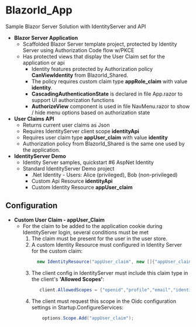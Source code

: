 # BlazorId_App
Sample Blazor Server Solution with IdentityServer and API
* **Blazor Server Application**
   * Scaffolded Blazor Server template project, protected by Identity Server using Authorization Code flow w/PKCE
   * Has protected views that display the User Claim set for the application or api
      * Identity features protected by Authorization policy **CanViewIdentity** from BlazorId_Shared. 
      * The policy requires custom claim type **appRole_claim** with value **identity**. 
      * **CascadingAuthenticationState** is declared in file App.razor to support UI authorization functions
      * **AuthorizeView** component is used in file NavMenu.razor to show / hide menu options based on authorization state
* **User Claims API** 
   * Returns current user claims as Json 
   * Requires IdentityServer client scope **identityApi**
   * Requires user claim type **appUser_claim** with value  **identity**
   * Authorization policy from BlazorId_Shared is the same one used by the application.
* **IdentityServer Demo** 
   * Identity Server samples, quickstart #6 AspNet Identity
   * Standard IdentityServer Demo project 
      * .Net Identity - Users: Alice (privileged), Bob (non-privileged)
      * Custom Api Resource **identityApi**
      * Custom Identity Resource **appUser_claim**
      
 
 ## Configuration
* **Custom User Claim - appUser_Claim**
   * For the claim to be added to the application cookie during IdentityServer login, several conditions must be met
      1. The claim must be present for the user in the user store.
      3. A custom Identity Resource must configured in Identity Server for the custom claim:
         ```c#
           new IdentityResource("appUser_claim", new []{"appUser_claim"})
         ```
      2. The client config in IdentityServer must include this claim type in the client's **'Allowed Scopes'**:
         ```c#
            client.AllowedScopes = {"openid","profile","email","identityApi","appUser_Claim"};
         ```
      4. The client must request this scope in the Oidc configuration settings in Startup.ConfigureServices:
         ```c#
             options.Scope.Add("appUser_claim"); 
         ```
 
